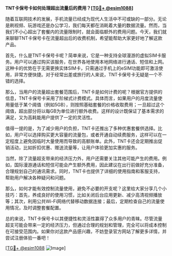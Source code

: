 **TNT卡保号卡如何处理超出流量后的费用？[[TG💪+ @esim1088](https://t.me/s/esim1088)]**

随着互联网技术的发展，手机流量已经成为现代人生活中不可或缺的一部分。无论是刷视频、玩游戏还是办公学习，我们每天都在消耗着大量的数据流量。然而，当我们不小心超出了套餐内的流量限制时，就会面临额外的费用问题。今天，我们就来聊聊TNT卡保号卡在流量超出后的收费机制，希望能帮助大家更好地了解这款产品。

首先，什么是TNT卡保号卡呢？简单来说，它是一种支持全球漫游的虚拟SIM卡服务。用户可以通过购买该服务，在世界各地使用本地网络进行通话、短信和上网。这种卡的优势在于无需更换实体SIM卡，只需通过手机上的eSIM功能即可激活使用，非常方便快捷。对于经常出差或旅行的人来说，TNT卡保号卡无疑是一个不错的选择。

那么，当用户的流量超出套餐范围后，TNT卡是如何计费的呢？根据官方提供的信息，TNT卡保号卡采用了阶梯式计费模式。具体而言，如果用户的月度流量使用量低于某个阈值（例如5GB），则按照基础套餐的价格收取费用；一旦超过这个阈值，超出部分将以每GB为单位进行额外收费。这样的设计既保证了基本需求的满足，又为高耗能用户提供了一定的灵活性。

值得一提的是，为了减少用户的负担，TNT卡还推出了多种优惠套餐供选择。比如，用户可以选择购买更大容量的流量包，或者开通自动续费服务，这样可以在一定程度上避免因临时大量使用而导致的高额账单。此外，TNT卡还会定期推出促销活动，比如折扣优惠、赠送流量等，让用户体验更加实惠的服务。

当然，除了流量超支带来的经济压力外，用户还需要关注其他可能产生的费用。例如，国际漫游通话和短信可能会产生额外费用，因此建议在出行前做好充分准备，合理规划自己的通讯需求。同时，TNT卡也提供了详细的使用指南和客服支持，帮助用户解决各种疑问和问题。

那么，如何才能有效控制流量使用，避免不必要的开支呢？这里给大家分享几个小技巧：首先，养成良好的使用习惯，比如关闭后台应用更新、减少高清视频播放等；其次，利用公共Wi-Fi网络代替移动数据连接；最后，定期检查自己的流量使用情况，及时调整套餐配置。

总的来说，TNT卡保号卡以其便捷性和灵活性赢得了众多用户的青睐。尽管流量超支可能会带来一定的经济压力，但通过合理的规划和管理，完全可以将成本控制在可接受范围内。如果你对这款产品感兴趣，不妨登录官方网站了解更多详情，并尝试注册体验一番吧！

[[TG💪+ @esim1088](https://t.me/s/esim1088) ![Image](https://i.postimg.cc/4NQfJmqS/Snipaste-2025-05-13-00-14-12.png)]